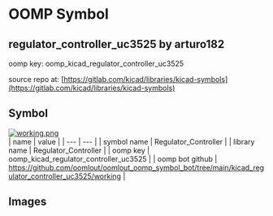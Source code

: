 # OOMP Symbol  
## regulator_controller_uc3525  by arturo182  
  
oomp key: oomp_kicad_regulator_controller_uc3525  
  
source repo at: [https://gitlab.com/kicad/libraries/kicad-symbols](https://gitlab.com/kicad/libraries/kicad-symbols)  
## Symbol  
  
[![working.png](working_600.png)](working.png)  
| name | value | 
| --- | --- | 
| symbol name | Regulator_Controller | 
| library name | Regulator_Controller | 
| oomp key | oomp_kicad_regulator_controller_uc3525 | 
| oomp bot github | https://github.com/oomlout/oomlout_oomp_symbol_bot/tree/main/kicad_regulator_controller_uc3525/working | 
## Images  
